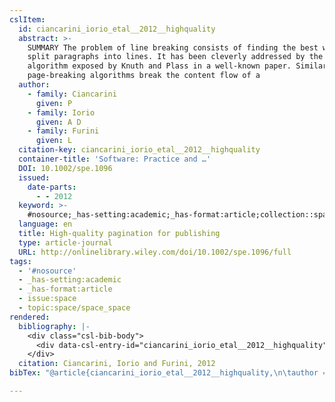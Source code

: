 ```yaml
---
cslItem:
  id: ciancarini_iorio_etal__2012__highquality
  abstract: >-
    SUMMARY The problem of line breaking consists of finding the best way to
    split paragraphs into lines. It has been cleverly addressed by the total-fit
    algorithm exposed by Knuth and Plass in a well-known paper. Similarly,
    page-breaking algorithms break the content flow of a
  author:
    - family: Ciancarini
      given: P
    - family: Iorio
      given: A D
    - family: Furini
      given: L
  citation-key: ciancarini_iorio_etal__2012__highquality
  container-title: 'Software: Practice and …'
  DOI: 10.1002/spe.1096
  issued:
    date-parts:
      - - 2012
  keyword: >-
    #nosource;_has-setting:academic;_has-format:article;collection::space::space_space
  language: en
  title: High-quality pagination for publishing
  type: article-journal
  URL: http://onlinelibrary.wiley.com/doi/10.1002/spe.1096/full
tags:
  - '#nosource'
  - _has-setting:academic
  - _has-format:article
  - issue:space
  - topic:space/space_space
rendered:
  bibliography: |-
    <div class="csl-bib-body">
      <div data-csl-entry-id="ciancarini_iorio_etal__2012__highquality" class="csl-entry">Ciancarini, P., Iorio, A.D. and Furini, L. 2012 “High-quality pagination for publishing,” <i>Software: Practice and …</i> [Preprint]. doi:10.1002/spe.1096.</div>
    </div>
  citation: Ciancarini, Iorio and Furini, 2012
bibTex: "@article{ciancarini_iorio_etal__2012__highquality,\n\tauthor = {Ciancarini, P and Iorio, A D and Furini, L},\n\tjournal = {Software: Practice and ...},\n\tyear = {2012},\n\ttitle = {High-quality pagination for publishing},\n\thowpublished = {http://onlinelibrary.wiley.com/doi/10.1002/spe.1096/full},\n}\n\n"

---
```

